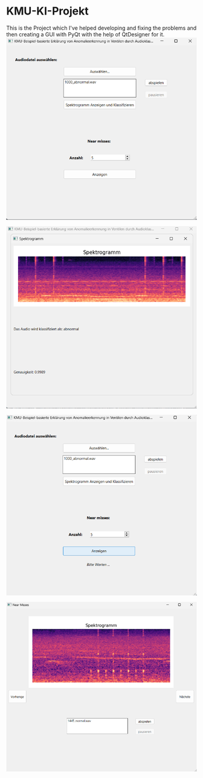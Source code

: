 # KMU-KI-Projekt
This is the Project which I've helped developing and fixing the problems and then creating a GUI with PyQt with the help of QtDesigner for it.
![Alt text](image.png)

![Alt text](<Screenshot 2025-01-07 205221.png>)

![Alt text](<Screenshot 2025-01-07 205229.png>)

![Alt text](<Screenshot 2025-01-07 205342.png>)